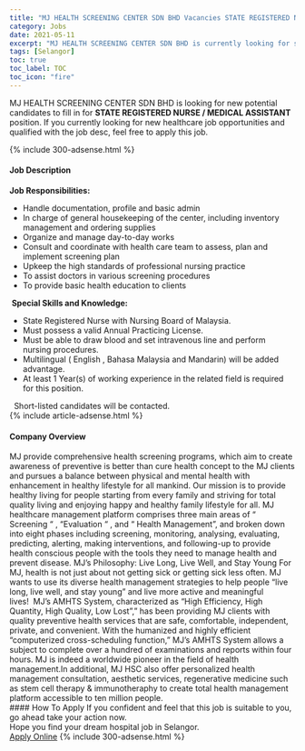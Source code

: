 ```yaml
---
title: "MJ HEALTH SCREENING CENTER SDN BHD Vacancies STATE REGISTERED NURSE / MEDICAL ASSISTANT" 
category: Jobs 
date: 2021-05-11 
excerpt: "MJ HEALTH SCREENING CENTER SDN BHD is currently looking for suitable person to fill in the STATE REGISTERED NURSE / MEDICAL ASSISTANT which positioned at Selangor" 
tags: [Selangor] 
toc: true 
toc_label: TOC 
toc_icon: "fire" 
--- 
```


<p>MJ HEALTH SCREENING CENTER SDN BHD is looking for new potential candidates to fill in for <b>STATE REGISTERED NURSE / MEDICAL ASSISTANT</b> position. If you currently looking for new healthcare job opportunities and qualified with the job desc, feel free to apply this job.
</p>{% include 300-adsense.html %} 
<div><div><h4>Job Description</h4></div><div><div><span><div><div><div><strong>Job Responsibilities:</strong></div><ul><li>Handle documentation, profile and basic admin</li><li>In charge of general housekeeping of the center, including inventory management and ordering supplies</li><li>Organize and manage day-to-day works</li><li>Consult and coordinate with health care team to assess, plan and implement screening plan</li><li>Upkeep the high standards of professional nursing practice</li><li>To assist doctors in various screening procedures</li><li>To provide basic health education to clients&#160;</li></ul><div>&#160;<strong>Special Skills and Knowledge:&#160;</strong></div><ul><li>State Registered Nurse with Nursing Board of Malaysia.</li><li>Must possess a valid Annual Practicing License.</li><li>Must be able to draw blood and set intravenous line and perform nursing procedures.</li><li>Multilingual ( English , Bahasa Malaysia and Mandarin) will be added advantage.</li><li>At least 1 Year(s) of working experience in the related field is required for this position.</li></ul><div>&#160;&#160;Short-listed candidates will be contacted.</div></div></div></span></div></div></div> 
{% include article-adsense.html %} 
<div><div><h4>Company Overview</h4></div><div><div><span><div><div>
	MJ provide comprehensive health screening programs, which aim to create awareness of preventive is better than cure health concept to the MJ clients and pursues a balance between physical and mental health with enhancement in healthy lifestyle for all mankind.&#160;Our mission is to provide healthy living for people starting from every family and striving for total quality living and enjoying happy and healthy family lifestyle for all.&#160;MJ healthcare&#160;management platform comprises three main areas of &#8220; Screening &#8220; , &#8220;Evaluation &#8220; , and &#8220; Health Management&#8221;, and broken down into eight phases including screening, monitoring, analysing, evaluating, predicting, alerting, making interventions, and following-up to provide health conscious people with the tools they need to manage health and prevent disease.&#160;MJ&#8217;s Philosophy: Live Long, Live Well, and Stay Young&#160;For MJ, health is not just about not getting sick or getting sick less often. MJ wants to use its diverse health management strategies to help people &#8220;live long, live well, and stay young&#8221; and live more active and meaningful lives!&#160;&#160;MJ&#8217;s AMHTS System, characterized as &#8220;High Efficiency, High Quantity, High Quality, Low Lost&#8221;,&#8221; has been providing MJ clients with quality preventive health services that are safe, comfortable, independent, private, and convenient. With the humanized and highly efficient &#8220;computerized cross-scheduling function,&#8221; MJ&#8217;s AMHTS System allows a subject to complete over a hundred of examinations and reports within four hours. MJ is indeed a worldwide pioneer in the field of health management.In additional, MJ HSC also offer personalized health management consultation, aesthetic services, regenerative medicine such as stem cell therapy &amp; immunotheraphy to create total health management platform accessible to ten million people.&#160;</div></div></span></div></div></div> 
#### How To Apply 
If you confident and feel that this job is suitable to you, go ahead take your action now. <br/> 
Hope you find your dream hospital job in Selangor. <br/> 
<a href="https://www.jobstreet.com.my/en/job/state-registered-nurse-medical-assistant-4553345?jobId=jobstreet-my-job-4553345" class="btn btn--warning" target="_blank" rel="nofollow noopenner">Apply Online</a> 
{% include 300-adsense.html %} 